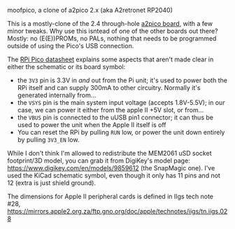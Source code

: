 moofpico, a clone of a2pico 2.x (aka A2retronet RP2040)

This is a mostly-clone of the 2.4 through-hole [a2pico board](https://github.com/rallepalaveev/a2pico), with a few minor tweaks. Why use this isntead of one of the other boards out there? Mostly: no (E(E))PROMs, no PALs, nothing that needs to be programmed outside of using the Pico's USB connection.

The [RPi Pico datasheet](https://datasheets.raspberrypi.com/pico/pico-datasheet.pdf) explains some aspects that aren't made clear in either the schematic or its board symbol:
- the `3V3` pin is 3.3V in *and* out from the Pi unit; it's used to power both the RPi itself and can supply 300mA to other circuitry. Normally it's generated internally from...
- the `VSYS` pin is the main system input voltage (accepts 1.8V-5.5V); in our case, we can power it either from the apple II +5V slot, or from...
- the `VBUS` pin is connected to the uUSB pin1 connector; it can thus be used to power the unit when the Apple II itself is off
- You can reset the RPi by pulling `RUN` low, or power the unit down entirely by pulling `3V3_EN` low.

While I don't think I'm allowed to redistribute the MEM2061 uSD socket footprint/3D model, you can grab it from DigiKey's model page: https://www.digikey.com/en/models/9859612 (the SnapMagic one). I've used the KiCad schematic symbol, even though it only has 11 pins and not 12 (extra is just shield ground).

The dimensions for Apple II peripheral cards is defined in IIgs tech note #28, https://mirrors.apple2.org.za/ftp.gno.org/doc/apple/technotes/iigs/tn.iigs.028
